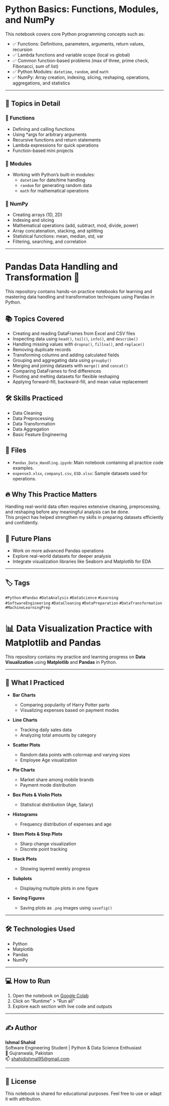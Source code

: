 # Python Basics: Functions, Modules, and NumPy

This notebook covers core Python programming concepts such as:

- ✅ Functions: Definitions, parameters, arguments, return values, recursion
- ✅ Lambda functions and variable scope (local vs global)
- ✅ Common function-based problems (max of three, prime check, Fibonacci, sum of list)
- ✅ Python Modules: `datetime`, `random`, and `math`
- ✅ NumPy: Array creation, indexing, slicing, reshaping, operations, aggregations, and statistics


---

## 🔧 Topics in Detail

### 📌 Functions
- Defining and calling functions
- Using *args for arbitrary arguments
- Recursive functions and return statements
- Lambda expressions for quick operations
- Function-based mini projects

### 📌 Modules
- Working with Python’s built-in modules:
  - `datetime` for date/time handling
  - `random` for generating random data
  - `math` for mathematical operations

### 📌 NumPy
- Creating arrays (1D, 2D)
- Indexing and slicing
- Mathematical operations (add, subtract, mod, divide, power)
- Array concatenation, stacking, and splitting
- Statistical functions: mean, median, std, var
- Filtering, searching, and correlation

---
# Pandas Data Handling and Transformation 🚀

This repository contains hands-on practice notebooks for learning and mastering data handling and transformation techniques using Pandas in Python.

## 📚 Topics Covered

- Creating and reading DataFrames from Excel and CSV files
- Inspecting data using `head()`, `tail()`, `info()`, and `describe()`
- Handling missing values with `dropna()`, `fillna()`, and `replace()`
- Removing duplicate records
- Transforming columns and adding calculated fields
- Grouping and aggregating data using `groupby()`
- Merging and joining datasets with `merge()` and `concat()`
- Comparing DataFrames to find differences
- Pivoting and melting datasets for flexible reshaping
- Applying forward-fill, backward-fill, and mean value replacement

## 🛠 Skills Practiced

- Data Cleaning
- Data Preprocessing
- Data Transformation
- Data Aggregation
- Basic Feature Engineering

## 📂 Files

- `Pandas_Data_Handling.ipynb`: Main notebook containing all practice code examples.
- `expense3.xlsx`, `company1.csv`, `ESD.xlsx`: Sample datasets used for operations.

## 🔥 Why This Practice Matters

Handling real-world data often requires extensive cleaning, preprocessing, and reshaping before any meaningful analysis can be done.  
This project has helped strengthen my skills in preparing datasets efficiently and confidently.

## 🌟 Future Plans

- Work on more advanced Pandas operations
- Explore real-world datasets for deeper analysis
- Integrate visualization libraries like Seaborn and Matplotlib for EDA

---


## 🏷️ Tags
`#Python` `#Pandas` `#DataAnalysis` `#DataScience` `#Learning` `#SoftwareEngineering` `#DataCleaning` `#DataPreparation` `#DataTransformation` `#MachineLearningPrep`

# 📊 Data Visualization Practice with Matplotlib and Pandas

This repository contains my practice and learning progress on **Data Visualization** using **Matplotlib** and **Pandas** in Python.

---

## 🚀 What I Practiced

- **Bar Charts**  
  - Comparing popularity of Harry Potter parts
  - Visualizing expenses based on payment modes

- **Line Charts**  
  - Tracking daily sales data
  - Analyzing total amounts by category

- **Scatter Plots**  
  - Random data points with colormap and varying sizes
  - Employee Age visualization

- **Pie Charts**  
  - Market share among mobile brands
  - Payment mode distribution

- **Box Plots & Violin Plots**  
  - Statistical distribution (Age, Salary)

- **Histograms**  
  - Frequency distribution of expenses and age

- **Stem Plots & Step Plots**  
  - Sharp change visualization
  - Discrete point tracking

- **Stack Plots**  
  - Showing layered weekly progress

- **Subplots**  
  - Displaying multiple plots in one figure

- **Saving Figures**  
  - Saving plots as `.png` images using `savefig()`

---

## 🛠 Technologies Used

- Python
- Matplotlib
- Pandas
- NumPy

---


## 💻 How to Run

1. Open the notebook on [Google Colab](https://colab.research.google.com/)
2. Click on “Runtime” > “Run all”
3. Explore each section with live code and outputs

---

## ✍️ Author

**Ishmal Shahid**  
Software Engineering Student | Python & Data Science Enthusiast  
📍 Gujranwala, Pakistan  
📫 [shahidishmal95@gmail.com](mailto:shahidishmal95@gmail.com)

---

## 📌 License

This notebook is shared for educational purposes. Feel free to use or adapt it with attribution.

